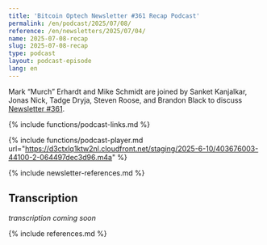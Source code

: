 ```yaml
---
title: 'Bitcoin Optech Newsletter #361 Recap Podcast'
permalink: /en/podcast/2025/07/08/
reference: /en/newsletters/2025/07/04/
name: 2025-07-08-recap
slug: 2025-07-08-recap
type: podcast
layout: podcast-episode
lang: en
---
```

Mark “Murch” Erhardt and Mike Schmidt are joined by Sanket Kanjalkar, Jonas
Nick, Tadge Dryja, Steven Roose, and Brandon Black to discuss [Newsletter #361]({{page.reference}}).

{% include functions/podcast-links.md %}

{% include functions/podcast-player.md url="https://d3ctxlq1ktw2nl.cloudfront.net/staging/2025-6-10/403676003-44100-2-064497dec3d96.m4a" %}

{% include newsletter-references.md %}

## Transcription

_transcription coming soon_

{% include references.md %}
